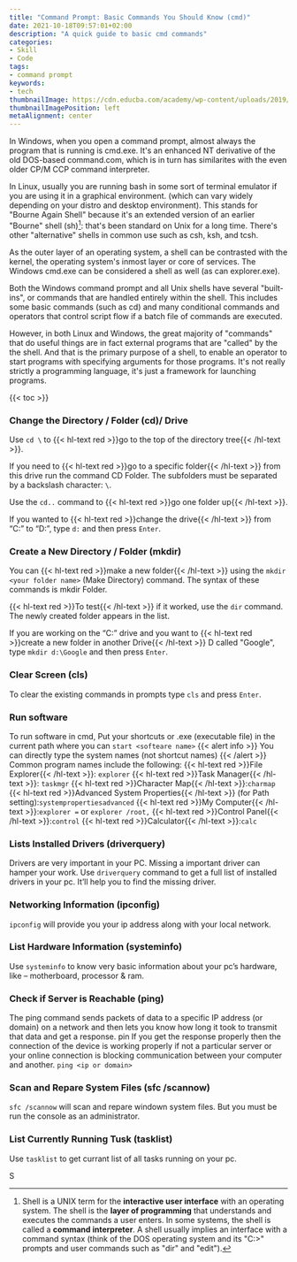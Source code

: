 ```yaml
---
title: "Command Prompt: Basic Commands You Should Know (cmd)"
date: 2021-10-18T09:57:01+02:00
description: "A quick guide to basic cmd commands"
categories:
- Skill
- Code
tags:
- command prompt
keywords:
- tech
thumbnailImage: https://cdn.educba.com/academy/wp-content/uploads/2019/05/What-is-CMD.jpg
thumbnailImagePosition: left
metaAlignment: center
---
```


In Windows, when you open a command prompt, almost always the program that is running is cmd.exe. It's an enhanced NT derivative of the old DOS-based command.com, which is in turn has similarites with the even older CP/M CCP command interpreter.<!--more-->

In Linux, usually you are running bash in some sort of terminal emulator if you are using it in a graphical environment. (which can vary widely depending on your distro and desktop environment). This stands for "Bourne Again Shell" because it's an extended version of an earlier "Bourne" shell (sh)[^shell]: that's been standard on Unix for a long time. There's other "alternative" shells in common use such as csh, ksh, and tcsh.
[^shell]: Shell is a UNIX term for the **interactive user interface** with an operating system. The shell is the **layer of programming** that understands and executes the commands a user enters. In some systems, the shell is called a **command interpreter**. A shell usually implies an interface with a command syntax (think of the DOS operating system and its "C:>" prompts and user commands such as "dir" and "edit").

As the outer layer of an operating system, a shell can be contrasted with the kernel, the operating system's inmost layer or core of services.
The Windows cmd.exe can be considered a shell as well (as can explorer.exe).

Both the Windows command prompt and all Unix shells have several "built-ins", or commands that are handled entirely within the shell. This includes some basic commands (such as cd) and many conditional commands and operators that control script flow if a batch file of commands are executed.

However, in both Linux and Windows, the great majority of "commands" that do useful things are in fact external programs that are "called" by the the shell. And that is the primary purpose of a shell, to enable an operator to start programs with specifying arguments for those programs. It's not really strictly a programming language, it's just a framework for launching programs.
<!--more-->
{{< toc >}}
### Change the Directory / Folder (cd)/ Drive
Use `cd \` to {{< hl-text red >}}go to the top of the directory tree{{< /hl-text >}}.

If you need to {{< hl-text red >}}go to a specific folder{{< /hl-text >}} from this drive run the command CD Folder. The subfolders must be separated by a backslash character: `\`.

Use the `cd..` command to {{< hl-text red >}}go one folder up{{< /hl-text >}}.

If you wanted to {{< hl-text red >}}change the drive{{< /hl-text >}} from “C:” to “D:”, type `d:` and then press `Enter`.

### Create a New Directory / Folder (mkdir)

You can {{< hl-text red >}}make a new folder{{< /hl-text >}} using the `mkdir <your folder name>` (Make Directory) command. The syntax of these commands is mkdir Folder.

{{< hl-text red >}}To test{{< /hl-text >}} if it worked, use the `dir` command. The newly created folder appears in the list.

If you are working on the “C:” drive and you want to {{< hl-text red >}}create a new folder in another Drive{{< /hl-text >}} D called "Google", type `mkdir d:\Google` and then press `Enter`.

### Clear Screen (cls)
To clear the existing commands in prompts type `cls` and press `Enter`.

### Run software
To run software in cmd, Put your shortcuts or .exe (executable file) in the current path where you can `start <softeare name>`
{{< alert info >}} You can directly type the system names (not shortcut names) {{< /alert >}}
Common program names include the following:
{{< hl-text red >}}File Explorer{{< /hl-text >}}: `explorer`
{{< hl-text red >}}Task Manager{{< /hl-text >}}: `taskmgr`
{{< hl-text red >}}Character Map{{< /hl-text >}}:`charmap`
{{< hl-text red >}}Advanced System Properties{{< /hl-text >}} (for Path setting):`systempropertiesadvanced`
{{< hl-text red >}}My Computer{{< /hl-text >}}:`explorer =` or `explorer /root,`
{{< hl-text red >}}Control Panel{{< /hl-text >}}:`control`
{{< hl-text red >}}Calculator{{< /hl-text >}}:`calc`


### Lists Installed Drivers (driverquery)
Drivers are very important in your PC. Missing a important driver can hamper your work. Use `driverquery` command to get a full list of installed drivers in your pc. It’ll help you to find the missing driver.

### Networking Information (ipconfig)
`ipconfig` will provide you your ip address along with your local network.

### List Hardware Information (systeminfo)
Use `systeminfo` to know very basic information about your pc’s hardware, like – motherboard, processor & ram.

### Check if Server is Reachable (ping)
The ping command sends packets of data to a specific IP address (or domain) on a network and then lets you know how long it took to transmit that data and get a response.
pin
If you get the response properly then the connection of the device is working properly if not a particular server or your online connection is blocking communication between your computer and another.
`ping <ip or domain>`

### Scan and Repare System Files (sfc /scannow)
`sfc /scannow` will scan and repare windown system files. But you must be run the console as an administrator.

### List Currently Running Tusk (tasklist)
Use `tasklist` to get currant list of all tasks running on your pc.


S
